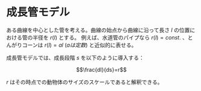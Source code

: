# 成長管モデル

ある曲線を中心とした管を考える。曲線の始点から曲線に沿って長さ $l$ の位置における管の半径を $r(l)$ とする。 例えば、水道管のパイプなら $r(l)=const.$ 、とんがりコーンは $r(l)=al\ (aは定数)$ と近似的に表せる。

成長管モデルでは、成長段階 $s$ を以下のように導入する：
```math
\frac{dl}{ds}=r
```

$r$ はその時点での動物体のサイズのスケールであると解釈できる。

